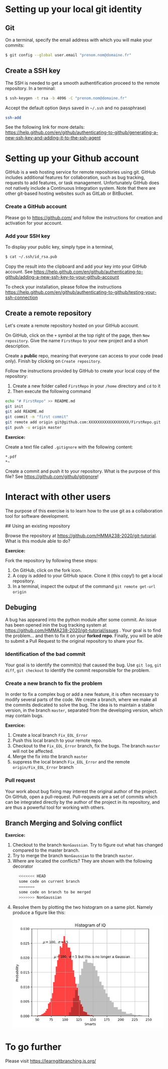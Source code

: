 # Setting up your **local** git identity

## Git

On a terminal, specify the email address with which you will make your commits:
```bash
$ git config --global user.email "prenom.nom@domaine.fr"
```

## Create a SSH key

The SSH is needed to get a smooth authentification proceed to the remote repository. In a terminal:
```bash
$ ssh-keygen -t rsa -b 4096 -C "prenom.nom@domaine.fr"
```
Accept the default option (keys saved in `~/.ssh` and no passphrase)

```bash
ssh-add
```
See the following link for more details: https://help.github.com/en/github/authenticating-to-github/generating-a-new-ssh-key-and-adding-it-to-the-ssh-agent

# Setting up your Github account

GitHub is a web hosting service for remote repositories using git. GitHub includes additional features for collaboration, such as bug tracking, requests to add features, or task management. Unfortunately GitHub does not natively include a Continuous Integration system. Note that there are other git-based hosting websites such as GitLab or BitBucket.

### Create a GitHub account

Please go to https://github.com/ and follow the instructions for creation and activation for your account.

### Add your SSH key

To display your public key, simply type in a terminal,
```bash
$ cat ~/.ssh/id_rsa.pub
```
Copy the result into the clipboard and add your key into your GitHub account. See https://help.github.com/en/github/authenticating-to-github/adding-a-new-ssh-key-to-your-github-account

To check your installation, please follow the instructions https://help.github.com/en/github/authenticating-to-github/testing-your-ssh-connection

## Create a remote repository

Let's create a remote repository hosted on your GitHub account. 

On GitHub, click on the `+` symbol at the top right of the page, then `New repository`. Give the name `FirstRepo` to your new project and a short description. 

Create a **public** repo, meaning that everyone can access to your code (read only). Finish by clicking on `Create repository`. 


Follow the instructions provided by GitHub to create your local copy of the repository:
1. Create a new folder called `FirstRepo` in your `/home` directory and `cd` to it
2. Then execute the following command
```bash
echo "# FirstRepo" >> README.md
git init
git add README.md
git commit -m "first commit"
git remote add origin git@github.com:XXXXXXXXXXXXXXXXXX/FirstRepo.git
git push -u origin master
```


**Exercice:** 

Create a text file called `.gitignore` with the following content:
```
*.pdf
*~
```
Create a commit and push it to your repository. What is the purpose of this file? See <https://github.com/github/gitignore>!

# Interact with other users

The purpose of this exercise is to learn how to the use git as a collaboration tool for software development.

## Using an existing repository

Browse the repository at https://github.com/HMMA238-2020/git-tutorial. What is this module able to do?

**Exercice:**

Fork the repository by following these steps: 
  1. On GitHub, click on the fork icon. 
  2. A copy is added to your GitHub space. Clone it (this copy!) to get a local repository. 
  3. In a terminal, inspect the output of the command `git remote get-url origin`

## Debuging

A bug has appeared into the python module after some commit. An issue has been opened inin the bug tracking system at https://github.com/HMMA238-2020/git-tutorial/issues . Your goal is to find the problem... and then to fix it on your **forked repo**. Finally, you will be able to submit a Pull Request to the original repository to share your fix.

### Identification of the bad commit

Your goal is to identify the commit(s) that caused the bug. Use `git log`, `git diff`, `git checkout` to identify the commit responsible for the problem.

### Create a new branch to fix the problem

In order to fix a complex bug or add a new feature, it is often necessary to modify several parts of the code. We create a branch, where we make all the commits dedicated to solve the bug. The idea is to maintain a stable version, in the branch `master`, separated from the developing version, which may contain bugs.

**Exercice:** 

1. Create a local branch `Fix_EOL_Error`
2. Push this local branch to your remote repo.
3. Checkout to the `Fix_EOL_Error` branch, fix the bugs. The branch `master` will not be affected.
4. Merge the fix into the branch `master`
5. suppress the local branch `Fix_EOL_Error` and the remote `origin/Fix_EOL_Error` branch

### Pull request

Your work about bug fixing may interest the original author of the project. On GitHub, open a pull-request. Pull-requests are a set of commits which can be integrated directly by the author of the project in its repository, and are thus a powerful tool for working with others.

## Branch Merging and Solving conflict

**Exercice:**

  1. Checkout to the branch `NonGaussian`. Try to figure out what has changed compared to the master branch. 
  2. Try to merge the branch `NonGaussian` to the branch `master`. 
  3. Where are located the conflicts? They are shown with the following decorator
```python
      <<<<<<< HEAD
      some code on current branch
      =======
      some code on branch to be merged
      >>>>>>> NonGaussian
```
   
  4. Resolve them by plotting the two histogram on a same plot. Namely produce a figure like this:![plot](plot.png)


# To go further

Please visit https://learngitbranching.js.org/ 

